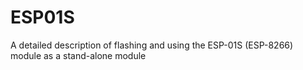 # ESP01S
A detailed description of flashing and using the ESP-01S (ESP-8266) module as a stand-alone module
